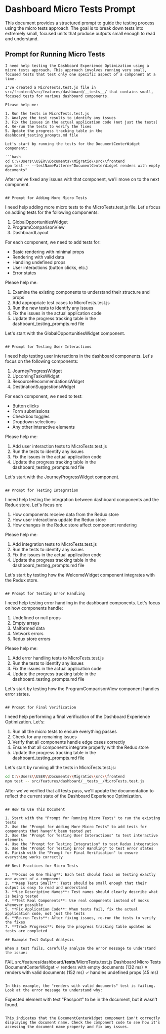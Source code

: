 # Dashboard Micro Tests Prompt

This document provides a structured prompt to guide the testing process using the micro tests approach. The goal is to break down tests into extremely small, focused units that produce outputs small enough to read and understand.

## Prompt for Running Micro Tests

```
I need help testing the Dashboard Experience Optimization using a micro tests approach. This approach involves running very small, focused tests that test only one specific aspect of a component at a time.

I've created a MicroTests.test.js file in src/frontend/src/features/dashboard/__tests__/ that contains small, focused tests for various dashboard components.

Please help me:

1. Run the tests in MicroTests.test.js
2. Analyze the test results to identify any issues
3. Fix the issues in the actual application code (not just the tests)
4. Re-run the tests to verify the fixes
5. Update the progress tracking table in the dashboard_testing_prompts.md file

Let's start by running the tests for the DocumentCenterWidget component:

```bash
cd C:\\Users\\USER\\Documents\\Migratio\\src\\frontend
npm test -- --testNamePattern="DocumentCenterWidget renders with empty documents"
```

After we've fixed any issues with that component, we'll move on to the next component.
```

## Prompt for Adding More Micro Tests

```
I need help adding more micro tests to the MicroTests.test.js file. Let's focus on adding tests for the following components:

1. GlobalOpportunitiesWidget
2. ProgramComparisonView
3. DashboardLayout

For each component, we need to add tests for:
- Basic rendering with minimal props
- Rendering with valid data
- Handling undefined props
- User interactions (button clicks, etc.)
- Error states

Please help me:

1. Examine the existing components to understand their structure and props
2. Add appropriate test cases to MicroTests.test.js
3. Run the new tests to identify any issues
4. Fix the issues in the actual application code
5. Update the progress tracking table in the dashboard_testing_prompts.md file

Let's start with the GlobalOpportunitiesWidget component.
```

## Prompt for Testing User Interactions

```
I need help testing user interactions in the dashboard components. Let's focus on the following components:

1. JourneyProgressWidget
2. UpcomingTasksWidget
3. ResourceRecommendationsWidget
4. DestinationSuggestionsWidget

For each component, we need to test:
- Button clicks
- Form submissions
- Checkbox toggles
- Dropdown selections
- Any other interactive elements

Please help me:

1. Add user interaction tests to MicroTests.test.js
2. Run the tests to identify any issues
3. Fix the issues in the actual application code
4. Update the progress tracking table in the dashboard_testing_prompts.md file

Let's start with the JourneyProgressWidget component.
```

## Prompt for Testing Integration

```
I need help testing the integration between dashboard components and the Redux store. Let's focus on:

1. How components receive data from the Redux store
2. How user interactions update the Redux store
3. How changes in the Redux store affect component rendering

Please help me:

1. Add integration tests to MicroTests.test.js
2. Run the tests to identify any issues
3. Fix the issues in the actual application code
4. Update the progress tracking table in the dashboard_testing_prompts.md file

Let's start by testing how the WelcomeWidget component integrates with the Redux store.
```

## Prompt for Testing Error Handling

```
I need help testing error handling in the dashboard components. Let's focus on how components handle:

1. Undefined or null props
2. Empty arrays
3. Malformed data
4. Network errors
5. Redux store errors

Please help me:

1. Add error handling tests to MicroTests.test.js
2. Run the tests to identify any issues
3. Fix the issues in the actual application code
4. Update the progress tracking table in the dashboard_testing_prompts.md file

Let's start by testing how the ProgramComparisonView component handles error states.
```

## Prompt for Final Verification

```
I need help performing a final verification of the Dashboard Experience Optimization. Let's:

1. Run all the micro tests to ensure everything passes
2. Check for any remaining issues
3. Verify that all components handle edge cases correctly
4. Ensure that all components integrate properly with the Redux store
5. Update the progress tracking table in the dashboard_testing_prompts.md file

Let's start by running all the tests in MicroTests.test.js:

```bash
cd C:\\Users\\USER\\Documents\\Migratio\\src\\frontend
npm test -- src/features/dashboard/__tests__/MicroTests.test.js
```

After we've verified that all tests pass, we'll update the documentation to reflect the current state of the Dashboard Experience Optimization.
```

## How to Use This Document

1. Start with the "Prompt for Running Micro Tests" to run the existing tests
2. Use the "Prompt for Adding More Micro Tests" to add tests for components that haven't been tested yet
3. Use the "Prompt for Testing User Interactions" to test interactive elements
4. Use the "Prompt for Testing Integration" to test Redux integration
5. Use the "Prompt for Testing Error Handling" to test error states
6. Finish with the "Prompt for Final Verification" to ensure everything works correctly

## Best Practices for Micro Tests

1. **Focus on One Thing**: Each test should focus on testing exactly one aspect of a component
2. **Keep Tests Small**: Tests should be small enough that their output is easy to read and understand
3. **Use Descriptive Names**: Test names should clearly describe what is being tested
4. **Test Real Components**: Use real components instead of mocks whenever possible
5. **Fix Application Code**: When tests fail, fix the actual application code, not just the tests
6. **Re-run Tests**: After fixing issues, re-run the tests to verify the fixes
7. **Track Progress**: Keep the progress tracking table updated as tests are completed

## Example Test Output Analysis

When a test fails, carefully analyze the error message to understand the issue:

```
FAIL src/features/dashboard/__tests__/MicroTests.test.js
  Dashboard Micro Tests
    DocumentCenterWidget
      ✓ renders with empty documents (132 ms)
      ✕ renders with valid documents (152 ms)
      ✓ handles undefined props (45 ms)
```

In this example, the "renders with valid documents" test is failing. Look at the error message to understand why:

```
Expected element with text "Passport" to be in the document, but it wasn't found.
```

This indicates that the DocumentCenterWidget component isn't correctly displaying the document name. Check the component code to see how it's accessing the document name property and fix any issues.
